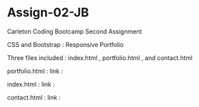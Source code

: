 # Assign-02-JB
Carleton Coding Bootcamp Second Assignment

CSS and Bootstrap : Responsive Portfolio

Three files included : index.html , portfolio.html , and contact.html

portfolio.html : 
link :

index.html :
link :

contact.html :
link :


